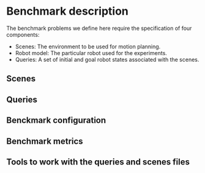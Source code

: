 # Benchmark description
The benchmark problems we define here require the specification of four components: 
* Scenes: The environment to be used for motion planning.
* Robot model: The particular robot used for the experiments.
* Queries: A set of initial and goal robot states associated with the scenes.

## Scenes

## Queries

## Benckmark configuration

## Benchmark metrics

## Tools to work with the queries and scenes files 


